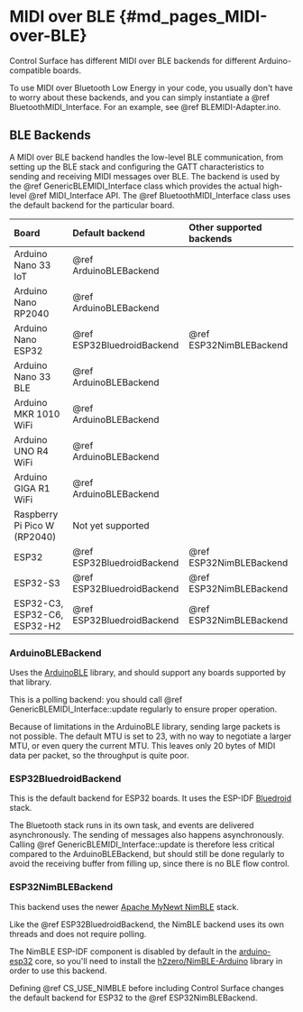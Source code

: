 # MIDI over BLE {#md_pages_MIDI-over-BLE}
Control Surface has different MIDI over BLE backends for different
Arduino-compatible boards.

To use MIDI over Bluetooth Low Energy in your code, you usually don't have to
worry about these backends, and you can simply instantiate a
@ref BluetoothMIDI_Interface. For an example, see @ref BLEMIDI-Adapter.ino.

## BLE Backends

A MIDI over BLE backend handles the low-level BLE communication, from setting
up the BLE stack and configuring the GATT characteristics to sending and
receiving MIDI messages over BLE. The backend is used by the
@ref GenericBLEMIDI_Interface class which provides the actual high-level
@ref MIDI_Interface API. The @ref BluetoothMIDI_Interface class uses the default
backend for the particular board.

| Board                               | Default backend            | Other supported backends |
|:------------------------------------|:---------------------------|:-------------------------|
| Arduino Nano 33 IoT                 | @ref ArduinoBLEBackend     |                          |
| Arduino Nano RP2040                 | @ref ArduinoBLEBackend     |                          |
| Arduino Nano ESP32                  | @ref ESP32BluedroidBackend | @ref ESP32NimBLEBackend  |
| Arduino Nano 33 BLE                 | @ref ArduinoBLEBackend     |                          |
| Arduino MKR 1010 WiFi               | @ref ArduinoBLEBackend     |                          |
| Arduino UNO R4 WiFi                 | @ref ArduinoBLEBackend     |                          |
| Arduino GIGA R1 WiFi                | @ref ArduinoBLEBackend     |                          |
| Raspberry Pi Pico W (RP2040)        | Not yet supported          |                          |
| ESP32                               | @ref ESP32BluedroidBackend | @ref ESP32NimBLEBackend  |
| ESP32-S3                            | @ref ESP32BluedroidBackend | @ref ESP32NimBLEBackend  |
| ESP32-C3, ESP32-C6, ESP32-H2        | @ref ESP32BluedroidBackend | @ref ESP32NimBLEBackend  |

### ArduinoBLEBackend

Uses the [ArduinoBLE](https://github.com/arduino-libraries/ArduinoBLE) library,
and should support any boards supported by that library.

This is a polling backend: you should call @ref GenericBLEMIDI_Interface::update
regularly to ensure proper operation.

Because of limitations in the ArduinoBLE library, sending large packets is not
possible. The default MTU is set to 23, with no way to negotiate a larger MTU,
or even query the current MTU. This leaves only 20 bytes of MIDI data per packet,
so the throughput is quite poor.

### ESP32BluedroidBackend

This is the default backend for ESP32 boards. It uses the ESP-IDF [Bluedroid](https://docs.espressif.com/projects/esp-idf/en/latest/esp32/api-reference/bluetooth/bt_le.html)
stack.

The Bluetooth stack runs in its own task, and events are delivered
asynchronously. The sending of messages also happens asynchronously. Calling
@ref GenericBLEMIDI_Interface::update is therefore less critical compared to the
ArduinoBLEBackend, but should still be done regularly to avoid the receiving
buffer from filling up, since there is no BLE flow control.

### ESP32NimBLEBackend

This backend uses the newer [Apache MyNewt NimBLE](https://docs.espressif.com/projects/esp-idf/en/latest/esp32/api-reference/bluetooth/nimble/index.html)
stack.

Like the @ref ESP32BluedroidBackend, the NimBLE backend uses its own threads and
does not require polling.

The NimBLE ESP-IDF component is disabled by default in the [arduino-esp32](https://github.com/espressif/arduino-esp32)
core, so you'll need to install the [h2zero/NimBLE-Arduino](https://github.com/h2zero/NimBLE-Arduino)
library in order to use this backend.

Defining @ref CS_USE_NIMBLE before including Control Surface changes the default
backend for ESP32 to the @ref ESP32NimBLEBackend.
